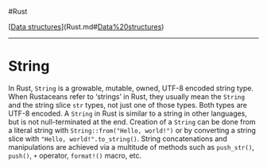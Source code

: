 
#Rust 

[[Data structures](Data%20structures.md)](Rust.md#[Data%20structures](Data%20structures.md))

---
# String

In Rust, `String` is a growable, mutable, owned, UTF-8 encoded string type. When Rustaceans refer to ‘strings’ in Rust, they usually mean the `String` and the string slice `str` types, not just one of those types. Both types are UTF-8 encoded. A `String` in Rust is similar to a string in other languages, but is not null-terminated at the end. Creation of a `String` can be done from a literal string with `String::from("Hello, world!")` or by converting a string slice with `"Hello, world!".to_string()`. String concatenations and manipulations are achieved via a multitude of methods such as `push_str()`, `push()`, `+` operator, `format!()` macro, etc.